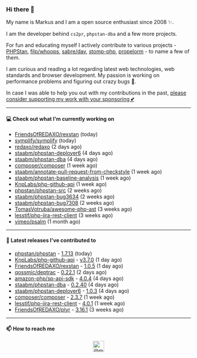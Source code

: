 ### Hi there 👋



My name is Markus and I am a open source enthusiast since 2008 ✨.

I am the developer behind `cs2pr`, `phpstan-dba` and a few more projects.

For fun and educating myself I actively contribute to various projects - [PHPStan](https://github.com/phpstan/phpstan-src), [filp/whoops](https://github.com/filp/whoops), [sabre/dav](https://github.com/sabre-io/dav), [stomp-php](https://github.com/stomp-php/stomp-php), [propelorm](https://github.com/propelorm) - to name a few of them.

I am curious and reading a lot regarding latest web technologies, web standards and browser development. My passion is working on performance problems and figuring out crazy bugs 🐜.

In case I was able to help you out with my contributions in the past, [please consider supporting my work with your sponsoring 💕](https://github.com/sponsors/staabm)


---

#### 💻 Check out what I'm currently working on

- [FriendsOfREDAXO/rexstan](https://github.com/FriendsOfREDAXO/rexstan) (today)
- [symplify/symplify](https://github.com/symplify/symplify) (today)
- [redaxo/redaxo](https://github.com/redaxo/redaxo) (2 days ago)
- [staabm/phpstan-deployer6](https://github.com/staabm/phpstan-deployer6) (4 days ago)
- [staabm/phpstan-dba](https://github.com/staabm/phpstan-dba) (4 days ago)
- [composer/composer](https://github.com/composer/composer) (1 week ago)
- [staabm/annotate-pull-request-from-checkstyle](https://github.com/staabm/annotate-pull-request-from-checkstyle) (1 week ago)
- [staabm/phpstan-baseline-analysis](https://github.com/staabm/phpstan-baseline-analysis) (1 week ago)
- [KnpLabs/php-github-api](https://github.com/KnpLabs/php-github-api) (1 week ago)
- [phpstan/phpstan-src](https://github.com/phpstan/phpstan-src) (2 weeks ago)
- [staabm/phpstan-bug3634](https://github.com/staabm/phpstan-bug3634) (2 weeks ago)
- [staabm/phpstan-bug7308](https://github.com/staabm/phpstan-bug7308) (2 weeks ago)
- [TomasVotruba/awesome-php-ast](https://github.com/TomasVotruba/awesome-php-ast) (3 weeks ago)
- [lesstif/php-jira-rest-client](https://github.com/lesstif/php-jira-rest-client) (3 weeks ago)
- [vimeo/psalm](https://github.com/vimeo/psalm) (1 month ago)

---

#### 🔭 Latest releases I've contributed to

- [phpstan/phpstan](https://github.com/phpstan/phpstan) - [1.7.13](https://github.com/phpstan/phpstan/releases/tag/1.7.13) (today)
- [KnpLabs/php-github-api](https://github.com/KnpLabs/php-github-api) - [v3.7.0](https://github.com/KnpLabs/php-github-api/releases/tag/v3.7.0) (1 day ago)
- [FriendsOfREDAXO/rexstan](https://github.com/FriendsOfREDAXO/rexstan) - [1.0.5](https://github.com/FriendsOfREDAXO/rexstan/releases/tag/1.0.5) (1 day ago)
- [qossmic/deptrac](https://github.com/qossmic/deptrac) - [0.22.1](https://github.com/qossmic/deptrac/releases/tag/0.22.1) (2 days ago)
- [amazon-php/sp-api-sdk](https://github.com/amazon-php/sp-api-sdk) - [4.0.4](https://github.com/amazon-php/sp-api-sdk/releases/tag/4.0.4) (4 days ago)
- [staabm/phpstan-dba](https://github.com/staabm/phpstan-dba) - [0.2.40](https://github.com/staabm/phpstan-dba/releases/tag/0.2.40) (4 days ago)
- [staabm/phpstan-deployer6](https://github.com/staabm/phpstan-deployer6) - [1.0.3](https://github.com/staabm/phpstan-deployer6/releases/tag/1.0.3) (4 days ago)
- [composer/composer](https://github.com/composer/composer) - [2.3.7](https://github.com/composer/composer/releases/tag/2.3.7) (1 week ago)
- [lesstif/php-jira-rest-client](https://github.com/lesstif/php-jira-rest-client) - [4.0.1](https://github.com/lesstif/php-jira-rest-client/releases/tag/4.0.1) (1 week ago)
- [FriendsOfREDAXO/plyr](https://github.com/FriendsOfREDAXO/plyr) - [3.16.1](https://github.com/FriendsOfREDAXO/plyr/releases/tag/3.16.1) (3 weeks ago)

---

#### 📫 How to reach me

<p align="center">
<a href="https://twitter.com/@markusstaab" target="blank"><img align="center" src="https://cdn.jsdelivr.net/npm/simple-icons@3.0.1/icons/twitter.svg" alt="@markusstaab" height="30" width="30" /></a>
</p>
